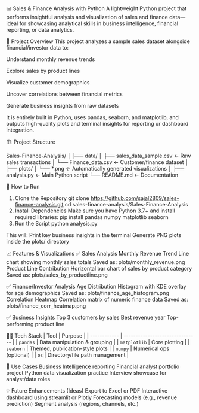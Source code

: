 📊 Sales & Finance Analysis with Python
A lightweight Python project that performs insightful analysis and visualization of sales and finance data—ideal for showcasing analytical skills in business intelligence, financial reporting, or data analytics.

🧠 Project Overview
This project analyzes a sample sales dataset alongside financial/investor data to:

Understand monthly revenue trends

Explore sales by product lines

Visualize customer demographics

Uncover correlations between financial metrics

Generate business insights from raw datasets

It is entirely built in Python, uses pandas, seaborn, and matplotlib, and outputs high-quality plots and terminal insights for reporting or dashboard integration.

🏗️ Project Structure

Sales-Finance-Analysis/
│
├── data/
│   ├── sales_data_sample.csv       ← Raw sales transactions
│   └── Finance_data.csv            ← Customer/finance dataset
│
├── plots/
│   └── *.png                       ← Automatically generated visualizations
│
├── analysis.py                     ← Main Python script
└── README.md                       ← Documentation

🚀 How to Run

1. Clone the Repository
   git clone https://github.com/sajal2809/sales-finance-analysis.git
   cd sales-finance-analysis/Sales-Finance-Analysis
2. Install Dependencies
   Make sure you have Python 3.7+ and install required libraries:
   pip install pandas numpy matplotlib seaborn
3. Run the Script
   python analysis.py
   
This will:
Print key business insights in the terminal
Generate PNG plots inside the plots/ directory

📈 Features & Visualizations
✅ Sales Analysis
Monthly Revenue Trend
Line chart showing monthly sales totals
Saved as: plots/monthly_revenue.png
Product Line Contribution
Horizontal bar chart of sales by product category
Saved as: plots/sales_by_productline.png

✅ Finance/Investor Analysis
Age Distribution
Histogram with KDE overlay for age demographics
Saved as: plots/finance_age_histogram.png
Correlation Heatmap
Correlation matrix of numeric finance data
Saved as: plots/finance_corr_heatmap.png

✅ Business Insights 
Top 3 customers by sales
Best revenue year
Top-performing product line

👨‍💻 Tech Stack
| Tool         | Purpose                         |
| ------------ | ------------------------------- |
| `pandas`     | Data manipulation & grouping    |
| `matplotlib` | Core plotting                   |
| `seaborn`    | Themed, publication-style plots |
| `numpy`      | Numerical ops (optional)        |
| `os`         | Directory/file path management  |

🧩 Use Cases
Business Intelligence reporting
Financial analyst portfolio project
Python data visualization practice
Interview showcase for analyst/data roles

💡 Future Enhancements (Ideas)
Export to Excel or PDF
Interactive dashboard using streamlit or Plotly
Forecasting models (e.g., revenue prediction)
Segment analysis (regions, channels, etc.)
